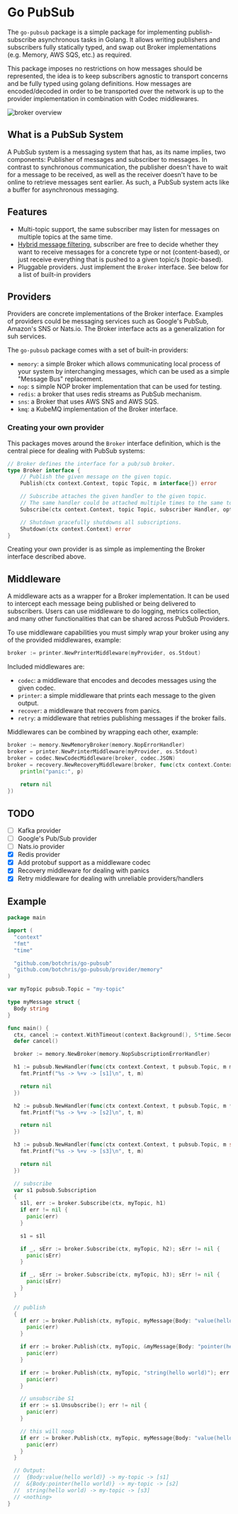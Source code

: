 # Go PubSub

The `go-pubsub` package is a simple package for implementing publish-subscribe
asynchronous tasks in Golang. It allows writing publishers and subscribers fully
statically typed, and swap out Broker implementations (e.g. Memory, AWS SQS, 
etc.) as required.

This package imposes no restrictions on how messages should be represented, the 
idea is to keep subscribers agnostic to transport concerns and be fully typed
using golang definitions. How messages are encoded/decoded in order to be
transported over the network is up to the provider implementation in 
combination with Codec middlewares.

![broker overview][broker-overview]

## What is a PubSub System

A PubSub system is a messaging system that has, as its name implies, two
components: Publisher of messages and subscriber to messages. In contrast to
synchronous communication, the publisher doesn't have to wait for a message to
be received, as well as the receiver doesn't have to be online to retrieve
messages sent earlier. As such, a PubSub system acts like a buffer for
asynchronous messaging.

## Features

- Multi-topic support, the same subscriber may listen for messages on
  multiple topics at the same time.
- [Hybrid message filtering][hybrid-filtering], subscriber are free to
  decide whether they want to receive messages for a concrete type or not
  (content-based), or just receive everything that is pushed to a given
  topic/s (topic-based).
- Pluggable providers. Just implement the `Broker` interface. See below for 
  a list of built-in providers

## Providers

Providers are concrete implementations of the Broker interface. Examples of
providers could be messaging services such as Google's PubSub, Amazon's SNS
or Nats.io. The Broker interface acts as a generalization for suh services.

The `go-pubsub` package comes with a set of built-in providers:

- `memory`: a simple Broker which allows communicating local process of your 
  system by interchanging messages, which can be used as a simple "Message 
  Bus" replacement.
- `nop`: s simple NOP broker implementation that can be used for testing.
- `redis`: a broker that uses redis streams as PubSub mechanism.
- `sns`: a Broker that uses AWS SNS and AWS SQS.
- `kmq`: a KubeMQ implementation of the Broker interface.

### Creating your own provider

This packages moves around the `Broker` interface definition, which is the 
central piece for dealing with PubSub systems:

```go
// Broker defines the interface for a pub/sub broker.
type Broker interface {
	// Publish the given message on the given topic.
	Publish(ctx context.Context, topic Topic, m interface{}) error

	// Subscribe attaches the given handler to the given topic.
	// The same handler could be attached multiple times to the same topic.
	Subscribe(ctx context.Context, topic Topic, subscriber Handler, option ...SubscribeOption) (Subscription, error)

	// Shutdown gracefully shutdowns all subscriptions.
	Shutdown(ctx context.Context) error
}
```

Creating your own provider is as simple as implementing the Broker interface 
described above.

## Middleware

A middleware acts as a wrapper for a Broker implementation. It can be used 
to intercept each message being published or being delivered to subscribers. 
Users can use middleware to do logging, metrics collection, and many other 
functionalities that can be shared across PubSub Providers.

To use middleware capabilities you must simply wrap your broker using any of 
the provided middlewares, example:

```go
broker := printer.NewPrinterMiddleware(myProvider, os.Stdout)
```

Included middlewares are:

- `codec`: a middleware that encodes and decodes messages using the given codec.
- `printer`: a simple middleware that prints each message to the given output.
- `recover`: a middleware that recovers from panics.
- `retry`: a middleware that retries publishing messages if the broker fails.

Middlewares can be combined by wrapping each other, example:

```go
broker := memory.NewMemoryBroker(memory.NopErrorHandler) 
broker = printer.NewPrinterMiddleware(myProvider, os.Stdout)
broker = codec.NewCodecMiddleware(broker, codec.JSON)
broker = recovery.NewRecoveryMiddleware(broker, func(ctx context.Context, p interface{}) error {
    println("panic:", p)
	
	return nil 
})
```

## TODO

- [ ] Kafka provider
- [ ] Google's Pub/Sub provider
- [ ] Nats.io provider
- [x] Redis provider
- [x] Add protobuf support as a middleware codec
- [x] Recovery middleware for dealing with panics
- [x] Retry middleware for dealing with unreliable providers/handlers

## Example

```go
package main

import (
  "context"
  "fmt"
  "time"

  "github.com/botchris/go-pubsub"
  "github.com/botchris/go-pubsub/provider/memory"
)

var myTopic pubsub.Topic = "my-topic"

type myMessage struct {
  Body string
}

func main() {
  ctx, cancel := context.WithTimeout(context.Background(), 5*time.Second)
  defer cancel()

  broker := memory.NewBroker(memory.NopSubscriptionErrorHandler)

  h1 := pubsub.NewHandler(func(ctx context.Context, t pubsub.Topic, m myMessage) error {
    fmt.Printf("%s -> %+v -> [s1]\n", t, m)

    return nil
  })

  h2 := pubsub.NewHandler(func(ctx context.Context, t pubsub.Topic, m *myMessage) error {
    fmt.Printf("%s -> %+v -> [s2]\n", t, m)

    return nil
  })

  h3 := pubsub.NewHandler(func(ctx context.Context, t pubsub.Topic, m string) error {
    fmt.Printf("%s -> %+v -> [s3]\n", t, m)

    return nil
  })

  // subscribe
  var s1 pubsub.Subscription
  {
    s1l, err := broker.Subscribe(ctx, myTopic, h1)
    if err != nil {
      panic(err)
    }

    s1 = s1l

    if _, sErr := broker.Subscribe(ctx, myTopic, h2); sErr != nil {
      panic(sErr)
    }

    if _, sErr := broker.Subscribe(ctx, myTopic, h3); sErr != nil {
      panic(sErr)
    }
  }

  // publish
  {
    if err := broker.Publish(ctx, myTopic, myMessage{Body: "value(hello world)"}); err != nil {
      panic(err)
    }

    if err := broker.Publish(ctx, myTopic, &myMessage{Body: "pointer(hello world)"}); err != nil {
      panic(err)
    }

    if err := broker.Publish(ctx, myTopic, "string(hello world)"); err != nil {
      panic(err)
    }

    // unsubscribe S1
    if err := s1.Unsubscribe(); err != nil {
      panic(err)
    }

    // this will noop
    if err := broker.Publish(ctx, myTopic, myMessage{Body: "value(hello world)"}); err != nil {
      panic(err)
    }
  }

  // Output:
  //  {Body:value(hello world)} -> my-topic -> [s1]
  //  &{Body:pointer(hello world)} -> my-topic -> [s2]
  //  string(hello world) -> my-topic -> [s3]
  // <nothing>
}
```

[broker-overview]: doc/broker.overview.png
[hybrid-filtering]: https://en.wikipedia.org/wiki/Publish%E2%80%93subscribe_pattern#Message_filtering

